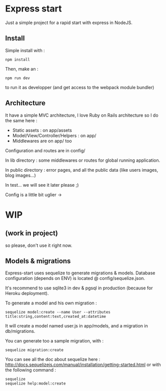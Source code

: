 # Express start

Just a simple project for a rapid start with express in NodeJS.

## Install

Simple install with :
```
npm install
```

Then, make an :
```
npm run dev
```
to run it as developper (and get access to the webpack module bundler)

## Architecture
It have a simple MVC architecture, I love Ruby on Rails architecture so I do the same here :
- Static assets : on app/assets
- Model/View/Controller/Helpers : on app/
- Middlewares are on app/ too

Configuration and routes are in config/

In lib directory : some middlewares or routes for global running application.

In public directory : error pages, and all the public data (like users images, blog images...)

In test... we will see it later please ;)

Config is a little bit uglier ->
# WIP
## (work in project)
so please, don't use it right now.

## Models & migrations
Express-start uses sequelize to generate migrations & models.
Database configuration (depends on ENV) is located @ config/sequelize.json.

It's recommend to use sqlite3 in dev & pgsql in production (because for Heroku deployment).

To generate a model and his own migration :
```
sequelize model:create --name User --attributes title:string,content:text,created_at:datetime
```
It will create a model named user.js in app/models, and a migration in db/migrations.

You can generate too a sample migration, with :
```
sequelize migration:create
```

You can see all the doc about sequelize here : http://docs.sequelizejs.com/manual/installation/getting-started.html or with the following command :
```
sequelize
sequelize help:model:create
```
